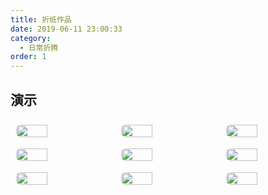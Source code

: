 ```yaml
---
title: 折纸作品
date: 2019-06-11 23:00:33
category:
  - 日常折腾
order: 1
---
```


## 演示

<!-- markdownlint-disable -->

<div class="image-preview">
  <img src="https://theme-hope.vuejs.press/assets/blog-light-289f094c.png" />
  <img src="https://theme-hope.vuejs.press/assets/blog-light-289f094c.png" />
  <img src="https://theme-hope.vuejs.press/assets/blog-light-289f094c.png" />
</div>
<div class="image-preview">
  <img src="https://theme-hope.vuejs.press/assets/blog-light-289f094c.png" />
  <img src="https://theme-hope.vuejs.press/assets/blog-light-289f094c.png" />
  <img src="https://theme-hope.vuejs.press/assets/blog-light-289f094c.png" />
</div>
<div class="image-preview">
  <img src="https://theme-hope.vuejs.press/assets/blog-light-289f094c.png" />
  <img src="https://theme-hope.vuejs.press/assets/blog-light-289f094c.png" />
  <img src="https://theme-hope.vuejs.press/assets/blog-light-289f094c.png" />
</div>

<style>
  .image-preview {
    display: flex;
    justify-content: space-evenly;
    align-items: center;
    flex-wrap: wrap;
  }

  .image-preview > img {
     box-sizing: border-box;
     width: 33.3% !important;
     padding: 9px;
     border-radius: 16px;
  }

  @media (max-width: 719px){
    .image-preview > img {
      width: 50% !important;
    }
  }

  @media (max-width: 419px){
    .image-preview > img {
      width: 100% !important;
    }
  }
</style>

<!-- markdownlint-restore -->